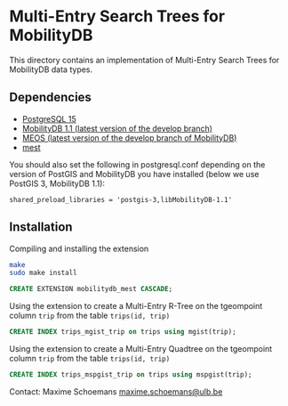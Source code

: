 Multi-Entry Search Trees for MobilityDB
========================================

This directory contains an implementation of Multi-Entry Search Trees for MobilityDB data types.

Dependencies
------------
- [PostgreSQL 15](https://www.postgresql.org/)
- [MobilityDB 1.1 (latest version of the develop branch)](https://github.com/MobilityDB/MobilityDB)
- [MEOS (latest version of the develop branch of MobilityDB)](https://www.libmeos.org/)
- [mest](https://github.com/MobilityDB/mest)

You should also set the following in postgresql.conf depending on the version of PostGIS and MobilityDB you have installed (below we use PostGIS 3, MobilityDB 1.1):

```
shared_preload_libraries = 'postgis-3,libMobilityDB-1.1'
```

Installation
------------
Compiling and installing the extension
```bash
make
sudo make install
```
```sql
CREATE EXTENSION mobilitydb_mest CASCADE;
```

Using the extension to create a Multi-Entry R-Tree on the tgeompoint column `trip` from the table `trips(id, trip)`
```sql
CREATE INDEX trips_mgist_trip on trips using mgist(trip);
```

Using the extension to create a Multi-Entry Quadtree on the tgeompoint column `trip` from the table `trips(id, trip)`
```sql
CREATE INDEX trips_mspgist_trip on trips using mspgist(trip);
```


Contact:
  Maxime Schoemans  <maxime.schoemans@ulb.be>